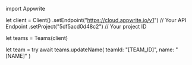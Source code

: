 import Appwrite

let client = Client()
    .setEndpoint("https://cloud.appwrite.io/v1") // Your API Endpoint
    .setProject("5df5acd0d48c2") // Your project ID

let teams = Teams(client)

let team = try await teams.updateName(
    teamId: &quot;[TEAM_ID]&quot;,
    name: &quot;[NAME]&quot;
)

